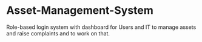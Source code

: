 # Asset-Management-System
Role-based login system with dashboard for Users and IT to manage assets and raise complaints and to work on that.
